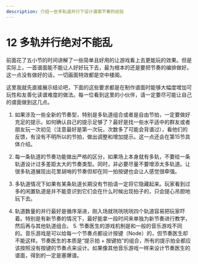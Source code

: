 ```yaml
---
description: 介绍一些多轨道并行下设计谱面节奏的经验
---
```


# 12 多轨并行绝对不能乱

前面花了五小节的时间讲解了一些简单且好用的让游戏看上去更能玩的效果。但是实际上，一首谱面能不能让人好好玩下去，最为根本的还是要把节奏的编排做好。这一点没有做好的话，一切画面特效都是空中楼阁。

这里我就先直接展示结论吧，下面的这些要求都是在制作谱面时能够大幅度增加可玩性和友善化读谱难度的做法。每一位看到这里的小伙伴，请一定要尽可能让自己的谱面做到这几点。

1. 如果涉及一些全新的节奏型，特别是多轨道组合或者是自由节拍，一定要做好充足的提示。如何确认自己的提示足够了？最好是找一些水平适中的群友或者朋友玩一次初见（注意最好是第一次玩，次数多了可能会背谱过），看他们的反馈，有没有不明所以的节拍，做出调整和增加提示。这一点还会在第15节具体介绍。

2. 每一条轨道的节奏功能做出严格的区分，如果场上本身就有多轨，不要给一条轨道设计过多差距太大的节奏类型。同时，非必要尽量不要增添太多轨道。让很多轨道展现出花里胡哨的节奏但却在同一拍按键也会让人感觉很牵强。

3. 多轨道情况下如果有某条轨道长期没有节拍请一定将它隐藏起来。玩家看到过多的闲置轨道是并不能意识到它们会在什么时候出现拍子的，只会提心吊胆地玩下去。

4. 轨道数量的并行最好是循序渐进，刚入场就咣咣咣咣四个轨道容易把玩家吓着。特别是有新节奏的情况下，最好能拿一段时间来单独为新节奏进行教学，然后再与其他轨道组合。 5. 节奏医生的游戏机制是和一般的音乐游戏不同的。音乐游戏是可以给每一个节奏点都设计按键（Node）的，但节奏医生却不能这样。节奏医生的本质是“提示拍 + 按键拍”的组合，所有的提示拍全都应该按照没有按键的节奏点来设计。如果像其他音乐游戏一样来设计节奏医生的谱面，得到的一定是塞爆谱。

